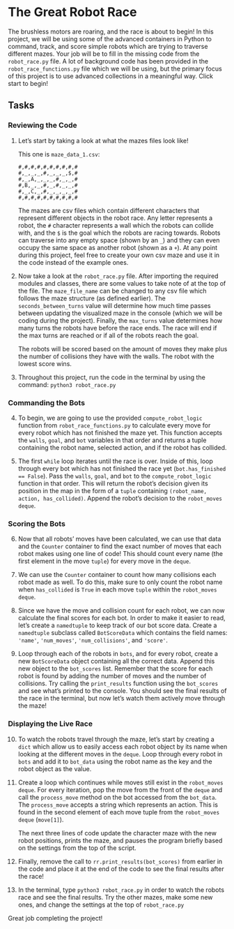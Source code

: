 # The Great Robot Race

The brushless motors are roaring, and the race is about to begin! In this project, we will be using some of the advanced containers in Python to command, track, and score simple robots which are trying to traverse different mazes. Your job will be to fill in the missing code from the `robot_race.py` file. A lot of background code has been provided in the `robot_race_functions.py` file which we will be using, but the primary focus of this project is to use advanced collections in a meaningful way. Click start to begin!

## Tasks

### Reviewing the Code

1. Let’s start by taking a look at what the mazes files look like!

   This one is `maze_data_1.csv`:

   ```text
   #,#,#,#,#,#,#,#,#,#
   #,_,_,_,#,_,_,_,$,#
   #,_,A,_,_,_,#,_,_,#
   #,B,_,_,#,_,#,_,_,#
   #,_,C,_,#,_,_,_,_,#
   #,#,#,#,#,#,#,#,#,#
   ```

   The mazes are csv files which contain different characters that represent different objects in the robot race. Any letter represents a robot, the `#` character represents a wall which the robots can collide with, and the `$` is the goal which the robots are racing towards. Robots can traverse into any empty space (shown by an `_`) and they can even occupy the same space as another robot (shown as a `+`). At any point during this project, feel free to create your own csv maze and use it in the code instead of the example ones.

2. Now take a look at the `robot_race.py` file. After importing the required modules and classes, there are some values to take note of at the top of the file. The `maze_file_name` can be changed to any csv file which follows the maze structure (as defined earlier). The `seconds_between_turns` value will determine how much time passes between updating the visualized maze in the console (which we will be coding during the project). Finally, the `max_turns` value determines how many turns the robots have before the race ends. The race will end if the max turns are reached or if all of the robots reach the goal.

   The robots will be scored based on the amount of moves they make plus the number of collisions they have with the walls. The robot with the lowest score wins.

3. Throughout this project, run the code in the terminal by using the command: `python3 robot_race.py`

### Commanding the Bots

4. To begin, we are going to use the provided `compute_robot_logic` function from `robot_race_functions.py` to calculate every move for every robot which has not finished the maze yet. This function accepts the `walls`, `goal`, and `bot` variables in that order and returns a tuple containing the robot name, selected action, and if the robot has collided. 

5. The first `while` loop iterates until the race is over. Inside of this, loop through every bot which has not finished the race yet (`bot.has_finished == False`). Pass the `walls`, `goal`, and `bot` to the `compute_robot_logic` function in that order. This will return the robot’s decision given its position in the map in the form of a `tuple` containing `(robot_name, action, has_collided)`. Append the robot’s decision to the `robot_moves` `deque`.

### Scoring the Bots

6. Now that all robots’ moves have been calculated, we can use that data and the `Counter` container to find the exact number of moves that each robot makes using one line of code! This should count every name (the first element in the move `tuple`) for every move in the `deque`.

7. We can use the `Counter` container to count how many collisions each robot made as well. To do this, make sure to only count the robot name when `has_collided` is `True` in each move `tuple` within the `robot_moves` `deque`.

8. Since we have the move and collision count for each robot, we can now calculate the final scores for each bot. In order to make it easier to read, let’s create a `namedtuple` to keep track of our bot score data. Create a `namedtuple` subclass called `BotScoreData` which contains the field names: `'name'`, `'num_moves'`, `'num_collisions'`, and `'score'`.

9. Loop through each of the robots in `bots`, and for every robot, create a new `BotScoreData` object containing all the correct data. Append this new object to the `bot_scores` list. Remember that the score for each robot is found by adding the number of moves and the number of collisions. Try calling the `print_results` function using the `bot_scores` and see what’s printed to the console. You should see the final results of the race in the terminal, but now let’s watch them actively move through the maze!

### Displaying the Live Race

10. To watch the robots travel through the maze, let’s start by creating a `dict` which allow us to easily access each robot object by its name when looking at the different moves in the `deque`. Loop through every robot in `bots` and add it to `bot_data` using the robot name as the key and the robot object as the value.

11. Create a loop which continues while moves still exist in the `robot_moves` `deque`. For every iteration, pop the move from the front of the `deque` and call the `process_move` method on the bot accessed from the `bot_data`. The `process_move` accepts a string which represents an action. This is found in the second element of each move tuple from the `robot_moves` `deque` (`move[1]`).

    The next three lines of code update the character maze with the new robot positions, prints the maze, and pauses the program briefly based on the settings from the top of the script.

12. Finally, remove the call to `rr.print_results(bot_scores)` from earlier in the code and place it at the end of the code to see the final results after the race!

13. In the terminal, type `python3 robot_race.py` in order to watch the robots race and see the final results. Try the other mazes, make some new ones, and change the settings at the top of `robot_race.py`

Great job completing the project!